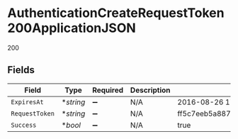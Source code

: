 # AuthenticationCreateRequestToken200ApplicationJSON

200


## Fields

| Field                                    | Type                                     | Required                                 | Description                              | Example                                  |
| ---------------------------------------- | ---------------------------------------- | ---------------------------------------- | ---------------------------------------- | ---------------------------------------- |
| `ExpiresAt`                              | **string*                                | :heavy_minus_sign:                       | N/A                                      | 2016-08-26 17:04:39 UTC                  |
| `RequestToken`                           | **string*                                | :heavy_minus_sign:                       | N/A                                      | ff5c7eeb5a8870efe3cd7fc5c282cffd26800ecd |
| `Success`                                | **bool*                                  | :heavy_minus_sign:                       | N/A                                      | true                                     |